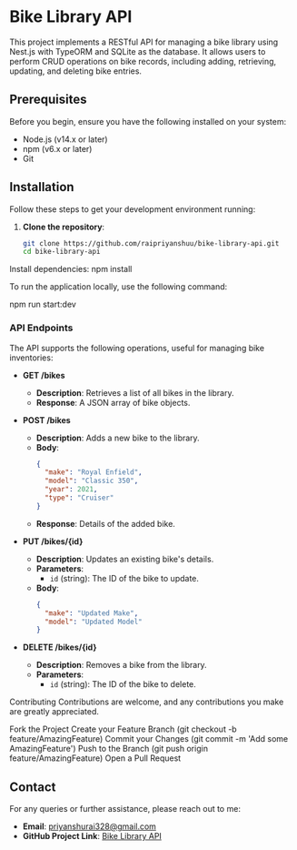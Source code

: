# Bike Library API

This project implements a RESTful API for managing a bike library using Nest.js with TypeORM and SQLite as the database. It allows users to perform CRUD operations on bike records, including adding, retrieving, updating, and deleting bike entries.

## Prerequisites

Before you begin, ensure you have the following installed on your system:
- Node.js (v14.x or later)
- npm (v6.x or later)
- Git

## Installation

Follow these steps to get your development environment running:

1. **Clone the repository**:
   ```bash
   git clone https://github.com/raipriyanshuu/bike-library-api.git
   cd bike-library-api

Install dependencies:
npm install


To run the application locally, use the following command:

npm run start:dev

### API Endpoints

The API supports the following operations, useful for managing bike inventories:

- **GET /bikes**
  - **Description**: Retrieves a list of all bikes in the library.
  - **Response**: A JSON array of bike objects.

- **POST /bikes**
  - **Description**: Adds a new bike to the library.
  - **Body**:
    ```json
    {
      "make": "Royal Enfield",
      "model": "Classic 350",
      "year": 2021,
      "type": "Cruiser"
    }
    ```
  - **Response**: Details of the added bike.

- **PUT /bikes/{id}**
  - **Description**: Updates an existing bike's details.
  - **Parameters**:
    - `id` (string): The ID of the bike to update.
  - **Body**:
    ```json
    {
      "make": "Updated Make",
      "model": "Updated Model"
    }
    ```

- **DELETE /bikes/{id}**
  - **Description**: Removes a bike from the library.
  - **Parameters**:
    - `id` (string): The ID of the bike to delete.


Contributing
Contributions are welcome, and any contributions you make are greatly appreciated.

Fork the Project
Create your Feature Branch (git checkout -b feature/AmazingFeature)
Commit your Changes (git commit -m 'Add some AmazingFeature')
Push to the Branch (git push origin feature/AmazingFeature)
Open a Pull Request


## Contact

For any queries or further assistance, please reach out to me:

- **Email**: [priyanshurai328@gmail.com](mailto:priyanshurai328@gmail.com)
- **GitHub Project Link**: [Bike Library API](https://github.com/raipriyanshuu/bike-library-api)

